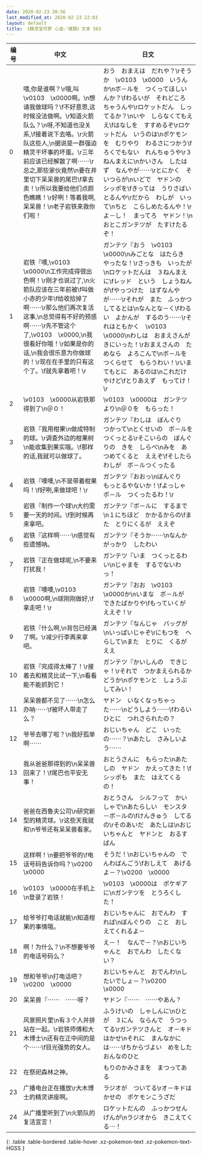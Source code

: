 ```yaml
---
date: 2020-02-23 20:56
last_modified_at: 2020-02-23 22:03
layout: default
title: 《精灵宝可梦 心金／魂银》文本 563
---
```

| 编号 | 中文 | 日文 |
| ---- | ---- | ---- |
| 0 | 喂,你是谁啊？\r哦,叫\v0103　\x0000啊。\n想请我做球吗？\f不好意思,这时候没法做啊。\r知道火箭队么？\n呀,不知道也没关系,\f接着说下去咯。\r火箭队这些人,\n据说是一群强迫精灵干坏事的坏蛋。\r三年前应该已经解散了啊⋯⋯\r总之,那些家伙竟然\n要在井里切下呆呆兽的尾巴\f拿去卖！\r所以我要给他们点颜色瞧瞧！\r好咧！等着我啊,呆呆兽！\n老子岩铁来救你们啦！ | おう　おまえは　だれや？\rそうか　\v0103　\x0000　いうんか\nボ－ルを　つくってほしいんか？\fわるいが　それどころ　ちゃうんや\rロケットだん　しってるか？\nいや　しらなくてもええ\fはなしを　すすめるぞ\rロケットだん　いうのは\nポケモンを　むりやり　わるさにつかう\fろくでもない　れんちゅうや\r３ねんまえに\nかいさん　したはず　なんやが⋯⋯\rとにかく　そいつらが\nいどで　ヤドンの　シッポを\fきっては　うりさばいとるんや\rだから　わしが　いって\nちと　こらしめたるんや！\rよ－し！　まってろ　ヤドン！\nおとこガンテツが　たすけたるぞ！ |
| 1 | 岩铁『噢,\v0103　\x0000\n工作完成得很出色啊！\r刚才也说过了,\n火箭队应该在三年前被\f叫做小赤的少年\f给收拾掉了啊⋯⋯\r那么他们再次复活这事,\n总觉得有不好的预感啊⋯⋯\r先不管这个了,\v0103　\x0000,\n我很看好你哦！\r如果是你的话,\n我会很乐意为你做球的！\r现在在手里的只有这个了。\f就先拿着吧！\r | ガンテツ『おう　\v0103　\x0000\nみごとな　はたらき　やったな！\rさっきも　いったが\nロケットだんは　３ねんまえに\fレッド　という　しょうねんが\fやっつけた　はずなんやが⋯⋯\rそれが　また　ふっかつ　してるとは\nなんとな－く\fわるい　よかんが　するのう⋯⋯\rそれはともかく　\v0103　\x0000\nわしは　おまえさんが　きにいった！\rおまえさんの　ためなら　よろこんで\nボ－ルを　つくらせて　もらうわい！\rいま　てもとに　あるのは\nこれだけやけど\fとりあえず　もってけ！\r |
| 2 | \v0103　\x0000从岩铁那得到了\n＠０！ | \v0103　\x0000は　ガンテツより\n＠０を　もらった！ |
| 3 | 岩铁『我用柑果\n做成特制的球。\r调查外边的柑果树\n能收集到果实哦。\f那样的话,我就可以做球了。 | ガンテツ『わしは　ぼんぐり　つかって\nとくせいの　ボ－ルを　つくっとる\rそこいらの　ぼんぐりの　きを　しらべ\nみを　あつめてくると　ええぞ\fそしたら　わしが　ボ－ルつくったる |
| 4 | 岩铁『噢噢,\n不是带着柑果吗！\f好咧,来做球吧！\r | ガンテツ『おおっ\nぼんぐり　もっとるやないか！\fよっしゃ　ボ－ル　つくったるわ！\r |
| 5 | 岩铁『制作一个球\n大约需要一天的时间。\f到时候再来拿吧。 | ガンテツ『ボ－ルに　するまで\n１にちほど　かかるからの\fまた　とりにくるが　ええぞ |
| 6 | 岩铁『这样啊⋯⋯\n感觉有些遗憾呐。 | ガンテツ『そうか⋯⋯\nなんか　がっかり　したわい |
| 7 | 岩铁『正在做球呢,\n不要来打扰我！ | ガンテツ『いま　つくっとるわい\nじゃまを　するでないわっ！ |
| 8 | 岩铁『噢噢,\v0103　\x0000啊,\n球刚刚做好,\f拿走吧！\r | ガンテツ『おお　\v0103　\x0000か\nいまな　ボ－ルが　できたばかりや\fもっていくが　ええぞ！\r |
| 9 | 岩铁『什么啊,\n背包已经满了啊。\r减少行李再来拿吧。 | ガンテツ『なんじゃ　バッグが\nいっぱいじゃぞ\rにもつを　へらして\nまた　とりに　くるが　ええ |
| 10 | 岩铁『完成得太棒了！\r接着去和精灵比试一下,\n看看能不能抓到它！ | ガンテツ『かいしんの　できじゃ！\rそれで　つかまえられるか　どうか\nポケモンと　しょうぶ　してみい！ |
| 11 | 呆呆兽都不见了⋯⋯\n怎么办呐⋯⋯\f被坏人带走了么？ | ヤドン　いなくなっちゃった⋯⋯\nどうしよう⋯⋯\fわるい　ひとに　つれさられたの？ |
| 12 | 爷爷去哪了啦？\n我好孤单啊⋯⋯ | おじいちゃん　どこ　いったの⋯⋯？\nあたし　さみしいよう⋯⋯ |
| 13 | 我从爸爸那得到的\n呆呆兽回来了！\f尾巴也平安无事！ | おとうさんに　もらった\nあたしの　ヤドン　かえってきた！\fシッポも　また　はえてくるの！ |
| 14 | 爸爸在西鲁夫公司\n研究新型的精灵球。\r这些天我就和\n爷爷还有呆呆兽看家。 | おとうさん　シルフって　かいしゃで\nあたらしい　モンスタ－ボ－ルの\fけんきゅう　してるの\rそのあいだ　あたしは\nおじいちゃんと　ヤドンと　おるすばん |
| 15 | 这样啊！\n要把爷爷的\f电话号码告诉你吗？\v0200　\x0000 | そうだ！\nおじいちゃんの　でんわばんごう\fおしえて　あげるよ－？\v0200　\x0000 |
| 16 | \v0103　\x0000在手机上\n登录了岩铁！ | \v0103　\x0000は　ポケギアに\nガンテツを　とうろくした！ |
| 17 | 给爷爷打电话就能\n知道柑果的事情哦。 | おじいちゃんに　おでんわ　すれば\nぼんぐりの　こと　おしえてくれるよ－ |
| 18 | 啊！为什么？\n不想要爷爷的电话号码么？ | え－！　なんで－？\nおじいちゃんと　おでんわ　したくない？ |
| 19 | 想和爷爷\n打电话吧？\v0200　\x0000 | おじいちゃんと　おでんわ\nしたいでしょ－？\v0200　\x0000 |
| 20 | 呆呆兽『⋯⋯　⋯⋯呀？ | ヤドン『⋯⋯　⋯⋯やあん？ |
| 21 | 风景照片里\n有３个人并排站在一起。\r岩铁师傅和大木博士\n还有在正中间的是个⋯⋯\f目光强势的女人。 | ふうけいの　しゃしんに\nひとが　３にん　ならんで　うつってる\rガンテツさんと　オ－キドはかせ\nそれに　まんなかには⋯⋯\fちからづよい　めをした　おんなのひと |
| 22 | 在祭祀森林之神。 | もりのかみさまを　まつってある |
| 23 | 广播电台正在播放\r大木博士的精灵讲座啊。 | ラジオが　ついてる\rオ－キドはかせの　ポケモンこうざだ |
| 24 | 从广播里听到了\n火箭队的复活宣言！ | ロケットだんの　ふっかつせんげんが\nラジオから　きこえてくる⋯！ |
{: .table .table-bordered .table-hover .xz-pokemon-text .xz-pokemon-text-HGSS }